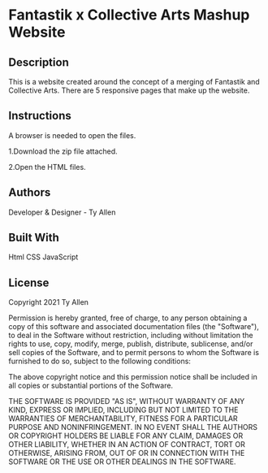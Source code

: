 # Fantastik x Collective Arts Mashup Website

## Description

This is a website created around the concept of a merging of Fantastik and Collective Arts. There are 5 responsive pages that make up the website.

## Instructions

A browser is needed to open the files.

1.Download the zip file attached.

2.Open the HTML files.

## Authors

Developer & Designer - Ty Allen

## Built With

Html
CSS
JavaScript

## License

Copyright 2021 Ty Allen

Permission is hereby granted, free of charge, to any person obtaining a copy of this software and associated documentation files (the "Software"), to deal in the Software without restriction, including without limitation the rights to use, copy, modify, merge, publish, distribute, sublicense, and/or sell copies of the Software, and to permit persons to whom the Software is furnished to do so, subject to the following conditions:

The above copyright notice and this permission notice shall be included in all copies or substantial portions of the Software.

THE SOFTWARE IS PROVIDED "AS IS", WITHOUT WARRANTY OF ANY KIND, EXPRESS OR IMPLIED, INCLUDING BUT NOT LIMITED TO THE WARRANTIES OF MERCHANTABILITY, FITNESS FOR A PARTICULAR PURPOSE AND NONINFRINGEMENT. IN NO EVENT SHALL THE AUTHORS OR COPYRIGHT HOLDERS BE LIABLE FOR ANY CLAIM, DAMAGES OR OTHER LIABILITY, WHETHER IN AN ACTION OF CONTRACT, TORT OR OTHERWISE, ARISING FROM, OUT OF OR IN CONNECTION WITH THE SOFTWARE OR THE USE OR OTHER DEALINGS IN THE SOFTWARE.

